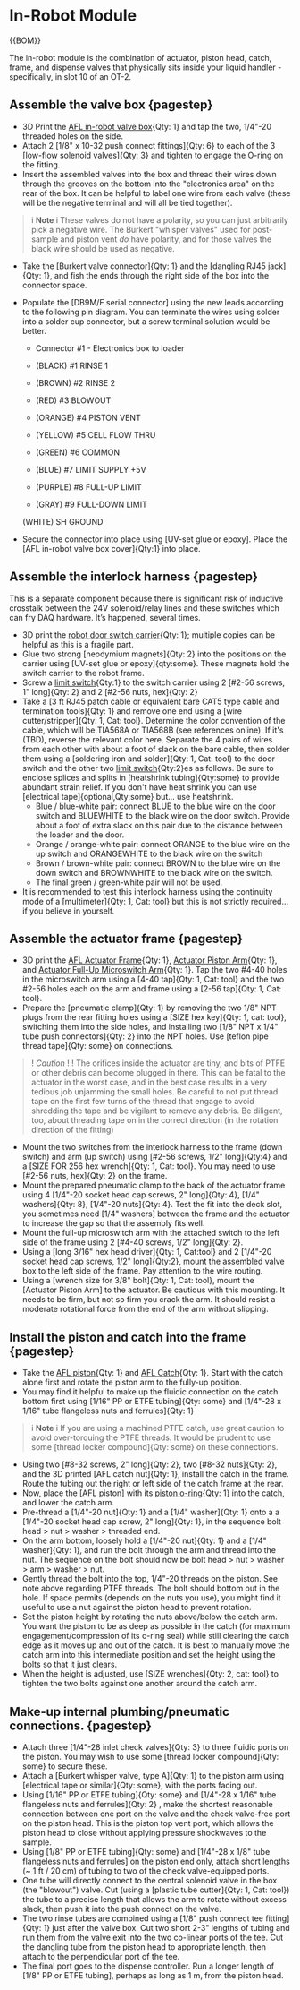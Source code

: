 [M4x10 screws]:Parts.yaml#M4x10PanSteel
[No. 2 Phillips screwdriver]:Parts.yaml#Screwdriver_Philips_No2
# In-Robot Module

{{BOM}}

The in-robot module is the combination of actuator, piston head, catch, frame, and dispense valves that physically sits inside your liquid handler - specifically, in slot 10 of an OT-2.


## Assemble the valve box {pagestep}

* 3D Print the [AFL in-robot valve box](ValveBox.md){Qty: 1} and tap the two, 1/4"-20 threaded holes on the side.
* Attach 2 [1/8" x 10-32 push connect fittings]{Qty: 6} to each of the 3 [low-flow solenoid valves]{Qty: 3} and tighten to engage the O-ring on the fitting.
* Insert the assembled valves into the box and thread their wires down through the grooves on the bottom into the "electronics area" on the rear of the box.  It can be helpful to label one wire from each valve (these will be the negative terminal and will all be tied together).  
>i **Note** 
>i These valves do not have a polarity, so you can just arbitrarily pick a negative wire.  The Burkert "whisper valves" used for post-sample and piston vent *do* have polarity, and for those valves the black wire should be used as negative.
* Take the [Burkert valve connector]{Qty: 1} and the [dangling RJ45 jack]{Qty: 1}, and fish the ends through the right side of the box into the connector space.
* Populate the [DB9M/F serial connector] using the new leads according to the following pin diagram.  You can terminate the wires using solder into a solder cup connector, but a screw terminal solution would be better.
    * Connector #1 - Electronics box to loader

    * (BLACK)  #1 RINSE 1
    * (BROWN)  #2 RINSE 2
    * (RED)    #3 BLOWOUT
    * (ORANGE) #4 PISTON VENT
    * (YELLOW) #5 CELL FLOW THRU
    * (GREEN)  #6 COMMON
    * (BLUE)   #7 LIMIT SUPPLY +5V
    * (PURPLE) #8 FULL-UP LIMIT
    * (GRAY)   #9 FULL-DOWN LIMIT

    (WHITE)  SH GROUND
* Secure the connector into place using [UV-set glue or epoxy].  Place the [AFL in-robot valve box cover]{Qty:1} into place.

## Assemble the interlock harness {pagestep}

This is a separate component because there is significant risk of inductive crosstalk between the 24V solenoid/relay lines and these switches which can fry DAQ hardware.  It’s happened, several times.

* 3D print the [robot door switch carrier](RobotDoorSwitchCarrier.md){Qty: 1}; multiple copies can be helpful as this is a fragile part.  
* Glue two strong [neodymium magnets]{Qty: 2} into the positions on the carrier using [UV-set glue or epoxy]{qty:some}.  These magnets hold the switch carrier to the robot frame.
* Screw a [limit switch](parts.yaml#LimitSwitch){Qty:1} to the switch carrier using 2 [#2-56 screws, 1" long]{Qty: 2} and 2 [#2-56 nuts, hex]{Qty: 2}
* Take a [3 ft RJ45 patch cable or equivalent bare CAT5 type cable and termination tools]{Qty: 1} and remove one end using a [wire cutter/stripper]{Qty: 1, Cat: tool}.  Determine the color convention of the cable, which will be TIA568A or TIA568B (see references online).  If it's (TBD), reverse the relevant color here.  Separate the 4 pairs of wires from each other with about a foot of slack on the bare cable, then solder them using a [soldering iron and solder]{Qty: 1, Cat: tool} to the door switch and the other two [limit switch](parts.yaml#LimitSwitch){Qty:2}es as follows.  Be sure to enclose splices and splits in [heatshrink tubing]{Qty:some} to provide abundant strain relief.  If you don't have heat shrink you can use [electrical tape]{optional,Qty:some} but... use heatshrink.
    * Blue / blue-white pair: connect BLUE to the blue wire on the door switch and BLUEWHITE to the black wire on the door switch.  Provide about a foot of extra slack on this pair due to the distance between the loader and the door.
    * Orange / orange-white pair: connect ORANGE to the blue wire on the up switch and ORANGEWHITE to the black wire on the switch
    * Brown / brown-white pair: connect BROWN to the blue wire on the down switch and BROWNWHITE to the black wire on the switch.
    * The final green / green-white pair will not be used.
* It is recommended to test this interlock harness using the continuity mode of a [multimeter]{Qty: 1, Cat: tool} but this is not strictly required... if you believe in yourself.


## Assemble the actuator frame {pagestep}

* 3D print the [AFL Actuator Frame](AFLActuatorFrame.md){Qty: 1}, [Actuator Piston Arm](AFLActuatorPistonArm.md){Qty: 1}, and [Actuator Full-Up Microswitch Arm](AFLActuatorFullUpMicroswitchArm.md){Qty: 1}.  Tap the two #4-40 holes in the microswitch arm using a [4-40 tap]{Qty: 1, Cat: tool} and the two #2-56 holes  each on the arm and frame using a [2-56 tap]{Qty: 1, Cat: tool}.
* Prepare the [pneumatic clamp]{Qty: 1} by removing the two 1/8" NPT plugs from the rear fitting holes using a [SIZE hex key]{Qty: 1, cat: tool}, switching them into the side holes, and installing two [1/8" NPT x 1/4" tube push connectors]{Qty: 2} into the NPT holes.  Use [teflon pipe thread tape]{Qty: some} on connections.
>! *Caution*
>!
>! The orifices inside the actuator are tiny, and bits of PTFE or other debris can become plugged in there.  This can be fatal to the actuator in the worst case, and in the best case results in a very tedious job unjamming the small holes.  Be careful to not put thread tape on the first few turns of the thread that engage to avoid shredding the tape and be vigilant to remove any debris.  Be diligent, too, about threading tape on in the correct direction (in the rotation direction of the fitting)
* Mount the two switches from the interlock harness to the frame (down switch) and arm (up switch) using [#2-56 screws, 1/2" long]{Qty:4} and a [SIZE FOR 256 hex wrench]{Qty: 1, Cat: tool}.  You may need to use [#2-56 nuts, hex]{Qty: 2} on the frame.
* Mount the prepared pneumatic clamp to the back of the actuator frame using 4 [1/4"-20 socket head cap screws, 2" long]{Qty: 4}, [1/4" washers]{Qty: 8}, [1/4"-20 nuts]{Qty: 4}.  Test the fit into the deck slot, you sometimes need [1/4" washers] between the frame and the actuator to increase the gap so that the assembly fits well.
* Mount the full-up microswitch arm with the attached switch to the left side of the frame using 2 [#4-40 screws, 1/2" long]{Qty: 2}.
* Using a [long 3/16" hex head driver]{Qty: 1, Cat:tool} and 2 [1/4"-20 socket head cap screws, 1/2" long]{Qty:2}, mount the assembled valve box to the left side of the frame.  Pay attention to the wire routing.
* Using a [wrench size for 3/8" bolt]{Qty: 1, Cat: tool}, mount the [Actuator Piston Arm] to the actuator.  Be cautious with this mounting.  It needs to be firm, but not so firm you crack the arm.  It should resist a moderate rotational force from the end of the arm without slipping.

## Install the piston and catch into the frame {pagestep}
* Take the [AFL piston](AFLPistonCatch.md){Qty: 1} and [AFL Catch](AFLPistonCatch.md){Qty: 1}.  Start with the catch alone first and rotate the piston arm to the fully-up position. 
* You may find it helpful to make up the fluidic connection on the catch bottom first using [1/16" PP or ETFE tubing]{Qty: some} and [1/4"-28 x 1/16" tube flangeless nuts and ferrules]{Qty: 1}  
>i **Note**
>i If you are using a machined PTFE catch, use great caution to avoid over-torquing the PTFE threads.  It would be prudent to use some [thread locker compound]{Qty: some} on these connections.

* Using two [#8-32 screws, 2" long]{Qty: 2}, two [#8-32 nuts]{Qty: 2}, and the 3D printed [AFL catch nut]{Qty: 1}, install the catch in the frame.  Route the tubing out the right or left side of the catch frame at the rear.
* Now, place the [AFL piston] with its [piston o-ring](AFLPistonCatch.md){Qty: 1} into the catch, and lower the catch arm.
* Pre-thread a [1/4"-20 nut]{Qty: 1} and a [1/4" washer]{Qty: 1} onto a a [1/4"-20 socket head cap screw, 2" long]{Qty: 1}, in the sequence bolt head > nut > washer > threaded end.
* On the arm bottom, loosely hold a [1/4"-20 nut]{Qty: 1} and a [1/4" washer]{Qty: 1}, and run the bolt through the arm and thread into the nut.  The sequence on the bolt should now be bolt head > nut > washer > arm > washer > nut.
* Gently thread the bolt into the top, 1/4"-20 threads on the piston.  See note above regarding PTFE threads.  The bolt should bottom out in the hole.  If space permits (depends on the nuts you use), you might find it useful to use a nut against the piston head to prevent rotation.
* Set the piston height by rotating the nuts above/below the catch arm.  You want the piston to be as deep as possible in the catch (for maximum engagement/compression of its o-ring seal) while still clearing the catch edge as it moves up and out of the catch.  It is best to manually move the catch arm into this intermediate position and set the height using the bolts so that it just clears.
* When the height is adjusted, use [SIZE wrenches]{Qty: 2, cat: tool} to tighten the two bolts against one another around the catch arm.

## Make-up internal plumbing/pneumatic connections. {pagestep}
* Attach three [1/4"-28 inlet check valves]{Qty: 3} to three fluidic ports on the piston.  You may wish to use some [thread locker compound]{Qty: some} to secure these.
* Attach a [Burkert whisper valve, type A]{Qty: 1} to the piston arm using [electrical tape or similar]{Qty: some}, with the ports facing out.
* Using [1/16" PP or ETFE tubing]{Qty: some} and [1/4"-28 x 1/16" tube flangeless nuts and ferrules]{Qty: 2} , make the shortest reasonable connection between one port on the valve and the check valve-free port on the piston head.  This is the piston top vent port, which allows the piston head to close without applying pressure shockwaves to the sample.
* Using [1/8" PP or ETFE tubing]{Qty: some} and [1/4"-28 x 1/8" tube flangeless nuts and ferrules] on the piston end only, attach short lengths (~ 1 ft / 20 cm) of tubing to two of the check valve-equipped ports. 
* One tube will directly connect to the central solenoid valve in the box (the "blowout") valve.  Cut (using a [plastic tube cutter]{Qty: 1, Cat: tool}) the tube to a precise length that allows the arm to rotate without excess slack, then push it into the push connect on the valve.
* The two rinse tubes are combined using a [1/8" push connect tee fitting]{Qty: 1} just after the valve box.  Cut two short 2-3" lengths of tubing and run them from the valve exit into the two co-linear ports of the tee.  Cut the dangling tube from the piston head to appropriate length, then attach to the perpendicular port of the tee.
* The final port goes to the dispense controller.  Run a longer length of [1/8" PP or ETFE tubing], perhaps as long as 1 m, from the piston head.







